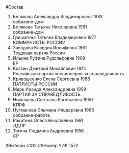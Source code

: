 #Состав
1. Белякова Александра Владимировна 1983   
    собрание-дом
2. Белякова Татьяна Николаевна 1961   
    собрание-дом
3. Гришагина Татьяна Владимировна 1977   
    КОММУНИСТЫ РОССИИ
4. Заводова Клавдия Иосифовна 1961   
    Трудовая партия России
5. Ильина Руфина Рудольфовна 1969   
    ЕР
6. Костин Дмитрий Михайлович 1974   
    Российская партия пенсионеров за справедливость
7. Кривошеенко Елена Сергеевна 1986   
    ПАТРИОТЫ РОССИИ
8. Марк Ираида Александровна 1959   
    ПАРТИЯ ЗА СПРАВЕДЛИВОСТЬ
9. Николаева Светлана Евгеньевна 1959   
    КПРФ
10. Нугманова Эльмира Ильдаровна 1986   
    собрание-работа
11. Ракитина Олеся Николаевна 1981   
    ЛДПР
12. Тогина Людмила Андреевна 1956   
    СР

#Выборы-2012
##Номер УИК
1572